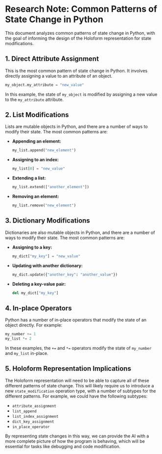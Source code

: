 # Research Note: Common Patterns of State Change in Python

This document analyzes common patterns of state change in Python, with the goal of informing the design of the Holoform representation for state modifications.

## 1. Direct Attribute Assignment

This is the most common pattern of state change in Python. It involves directly assigning a value to an attribute of an object.

```python
my_object.my_attribute = "new_value"
```

In this example, the state of `my_object` is modified by assigning a new value to the `my_attribute` attribute.

## 2. List Modifications

Lists are mutable objects in Python, and there are a number of ways to modify their state. The most common patterns are:

*   **Appending an element:**
    ```python
    my_list.append("new_element")
    ```
*   **Assigning to an index:**
    ```python
    my_list[0] = "new_value"
    ```
*   **Extending a list:**
    ```python
    my_list.extend(["another_element"])
    ```
*   **Removing an element:**
    ```python
    my_list.remove("new_element")
    ```

## 3. Dictionary Modifications

Dictionaries are also mutable objects in Python, and there are a number of ways to modify their state. The most common patterns are:

*   **Assigning to a key:**
    ```python
    my_dict["my_key"] = "new_value"
    ```
*   **Updating with another dictionary:**
    ```python
    my_dict.update({"another_key": "another_value"})
    ```
*   **Deleting a key-value pair:**
    ```python
    del my_dict["my_key"]
    ```

## 4. In-place Operators

Python has a number of in-place operators that modify the state of an object directly. For example:

```python
my_number += 1
my_list *= 2
```

In these examples, the `+=` and `*=` operators modify the state of `my_number` and `my_list` in-place.

## 5. Holoform Representation Implications

The Holoform representation will need to be able to capture all of these different patterns of state change. This will likely require us to introduce a new `state_modification` operation type, with a number of subtypes for the different patterns. For example, we could have the following subtypes:

*   `attribute_assignment`
*   `list_append`
*   `list_index_assignment`
*   `dict_key_assignment`
*   `in_place_operator`

By representing state changes in this way, we can provide the AI with a more complete picture of how the program is behaving, which will be essential for tasks like debugging and code modification.
